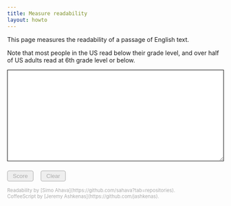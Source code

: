 ```yaml
---
title: Measure readability
layout: howto
---
```

This page measures the readability of a passage of English text.

Note that most people in the US read below their grade level, and over half of US adults read at 6th grade level or below.

<script src="/assets/coffeescript.js"></script>
<script src="/assets/readability.js"></script>

<style>
textarea {width: 100%; min-width: 100%; max-width: 100%; min-height: 16em; border: 1px solid #000;
  margin: 0 0 1ex 0; padding: 1ex;}
button {display: inline-block; margin: 0 1em 0 0; padding: 4px 12px; background: #cfc; color: #000;
  border: 1px solid #4a4; border-radius: 4px;}
button:hover {background: #beb; color: #000;}
button:disabled {background: #eee; color: #aaa; border-color: #aaa;}
#notes {font-size: 80%; color: #aaa;}
</style>

<textarea id="text" spellcheck="false"></textarea>
<p>
<button id="score" disabled>Score</button>
<button id="clear" disabled>Clear</button>
<span id="result"></span>
</p>

<p id="notes">Readability by [Simo Ahava](https://github.com/sahava?tab=repositories).<br>CoffeeScript by [Jeremy Ashkenas](https://github.com/jashkenas).</p>

<script type="text/coffeescript">
UI = {}

class Grader
	constructor: ->
		document.querySelectorAll('[id]').forEach (e) -> UI[e.id] = e
		UI.score.onclick = @score
		UI.clear.onclick = @clear
		UI.text.onkeyup = @enable
		UI.text.onpaste = @enable
		do UI.text.focus

	clear: ->
		UI.text.value = UI.result.textContent = ''
		UI.score.disabled = UI.clear.disabled = true
		do UI.text.focus

	enable: ->
		UI.score.disabled = UI.clear.disabled = UI.text.value.trim() is ''
		UI.result.textContent = ''
		
	score: ->
		t = do UI.text.value.trim
		if t is ''
			do @clear
			return
		s = getScores t
		s.medianGrade = 0 if s.medianGrade < 0
		s.medianGrade = 24 if s.medianGrade > 24
		if 10 < s.medianGrade < 14 then th = 'th'
		else switch s.medianGrade % 10
			when 1 then th = 'st'
			when 2 then th = 'nd'
			when 3 then th = 'rd'
			else th = 'th'
		n = Math.round s.readingTime * 4.17
		if n is 1 then w = '1 word' else w = n.toLocaleString() + ' words'
		
		UI.result.textContent = "Estimated #{w} at #{s.medianGrade + th} grade."
		do UI.text.focus

new Grader
</script>
